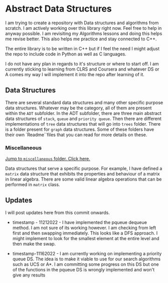 # Abstract Data Structures

I am trying to create a repository with Data structures and algorithms from scratch. I am actively working over this library right now. Feel free to help in anyway possible. I am revisiting my Algorithms lessons and doing this helps me revise better. This also helps me practice and stay connected to C++.

The entire library is to be written in C++ but if I feel the need I might adjust the repo to include code in Python as well as C languages.

I do not have any plan in regards to it's structure or where to start off. I am currently sticking to learning from CLRS and Coursera and whatever DS or A comes my way I will implement it into the repo after learning of it.

## Data Structures
There are several standard data structures and many other specific purpose data structures. Whatever may be the category, all of them are present within the `ADT` subfolder.
In the ADT subfolder, there are three main abstract data structures of `stack`, `queue` and `priority queue`. Then there are different implementations of `tree` data structures that will go into `trees` folder. There is a folder present for `graph` data structures. Some of these folders have their own `Readme``files that you can read for more details on these.

### Miscellaneous

[Jump to `miscellaneous` folder. Click here.](./ADT/miscellaneous/)

Data structures that serve a specific purpose. For example, I have defined a `matrix` data structure that exhibits the properties and behaviour of a matrix in linear algebra. There are some valid linear algebra operations that can be performed in `matrix` class.



## Updates

I will post updates here from this commit onwards.
* timestamp - 11212022 - I have implemented the pqueue dequeue method. I am not sure of its working however. I am checking from left first and then swapping immediately. This looks like a DFS approach. I might implement to look for the smallest element at the entire level and then make the swap.

* timestamp-11162022 - I am currently working on implementing a priority queue DS. The idea is to make it viable to use for our search algorithms such as UCS or A*. I am committing some progress on this DS but one of the functions in the pqueue DS is wrongly implemented and won't give any results
